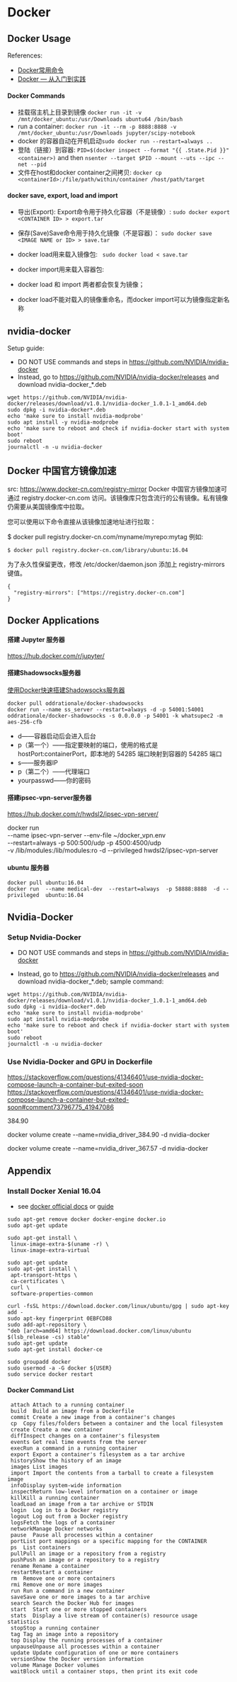 ﻿# Docker

## Docker Usage

References:
- [Docker常用命令](http://www.jianshu.com/p/ff58311b0d06)
- [Docker — 从入门到实践](https://yeasy.gitbooks.io/docker_practice/content/)

#### Docker Commands

- 挂载宿主机上目录到镜像 ```docker run -it -v /mnt/docker_ubuntu:/usr/Downloads ubuntu64 /bin/bash```
- run a container: ```docker run -it --rm -p 8888:8888 -v /mnt/docker_ubuntu:/usr/Downloads jupyter/scipy-notebook```
- docker 的容器自动在开机启动```sudo docker run --restart=always ..```  
- 登陆（链接）到容器: ```PID=$(docker inspect --format "{{ .State.Pid }}" <container>)``` and then ```nsenter --target $PID --mount --uts --ipc --net --pid```
- 文件在host和docker container之间拷贝: ```docker cp <containerId>:/file/path/within/container /host/path/target```


#### docker save, export, load and import

- 导出(Export): Export命令用于持久化容器（不是镜像）: ```sudo docker export <CONTAINER ID> > export.tar```
- 保存(Save)Save命令用于持久化镜像（不是容器）： ```sudo docker save <IMAGE NAME or ID> > save.tar```

- docker load用来载入镜像包: ``` sudo docker load < save.tar```
- docker import用来载入容器包:
- docker load 和 import 两者都会恢复为镜像；
- docker load不能对载入的镜像重命名，而docker import可以为镜像指定新名称



## nvidia-docker

Setup guide:

- DO NOT USE commands and steps in https://github.com/NVIDIA/nvidia-docker
- Instead, go to https://github.com/NVIDIA/nvidia-docker/releases and download nvidia-docker_*.deb

```
wget https://github.com/NVIDIA/nvidia-docker/releases/download/v1.0.1/nvidia-docker_1.0.1-1_amd64.deb
sudo dpkg -i nvidia-docker*.deb
echo 'make sure to install nvidia-modprobe'
sudo apt install -y nvidia-modprobe
echo 'make sure to reboot and check if nvidia-docker start with system boot'
sudo reboot
journalctl -n -u nvidia-docker
```

## Docker 中国官方镜像加速

src: https://www.docker-cn.com/registry-mirror
Docker 中国官方镜像加速可通过 registry.docker-cn.com 访问。该镜像库只包含流行的公有镜像。私有镜像仍需要从美国镜像库中拉取。

您可以使用以下命令直接从该镜像加速地址进行拉取：

$ docker pull registry.docker-cn.com/myname/myrepo:mytag
例如:
```bazaar
$ docker pull registry.docker-cn.com/library/ubuntu:16.04
```

为了永久性保留更改，修改 /etc/docker/daemon.json 添加上 registry-mirrors 键值。
```
{
  "registry-mirrors": ["https://registry.docker-cn.com"]
}
```




## Docker Applications

#### 搭建 Jupyter 服务器

https://hub.docker.com/r/jupyter/

#### 搭建Shadowsocks服务器

[使用Docker快速搭建Shadowsocks服务器](http://www.jianshu.com/p/8535c9ddedc1)

```
docker pull oddrationale/docker-shadowsocks
docker run --name ss_server --restart=always -d -p 54001:54001 oddrationale/docker-shadowsocks -s 0.0.0.0 -p 54001 -k whatsupec2 -m aes-256-cfb
```

- d——容器启动后会进入后台
- p（第一个）——指定要映射的端口，使用的格式是hostPort:containerPort，即本地的 54285 端口映射到容器的 54285 端口
- s——服务器IP
- p（第二个）——代理端口
- yourpasswd——你的密码

#### 搭建ipsec-vpn-server服务器

https://hub.docker.com/r/hwdsl2/ipsec-vpn-server/

docker run \
 --name ipsec-vpn-server  --env-file ~/docker_vpn.env \
 --restart=always -p 500:500/udp -p 4500:4500/udp \
 -v /lib/modules:/lib/modules:ro -d --privileged hwdsl2/ipsec-vpn-server

#### ubuntu 服务器

```
docker pull ubuntu:16.04
docker run  --name medical-dev  --restart=always  -p 58888:8888  -d --privileged  ubuntu:16.04
```

## Nvidia-Docker



### Setup Nvidia-Docker

- DO NOT USE commands and steps in https://github.com/NVIDIA/nvidia-docker

- Instead, go to https://github.com/NVIDIA/nvidia-docker/releases and download nvidia-docker_*.deb; sample command:

```
wget https://github.com/NVIDIA/nvidia-docker/releases/download/v1.0.1/nvidia-docker_1.0.1-1_amd64.deb
sudo dpkg -i nvidia-docker*.deb
echo 'make sure to install nvidia-modprobe'
sudo apt install nvidia-modprobe
echo 'make sure to reboot and check if nvidia-docker start with system boot'
sudo reboot
journalctl -n -u nvidia-docker
```

### Use Nvidia-Docker and GPU in Dockerfile

https://stackoverflow.com/questions/41346401/use-nvidia-docker-compose-launch-a-container-but-exited-soon
https://stackoverflow.com/questions/41346401/use-nvidia-docker-compose-launch-a-container-but-exited-soon#comment73796775_41947086

384.90

docker volume create --name=nvidia_driver_384.90 -d nvidia-docker

docker volume create --name=nvidia_driver_367.57 -d nvidia-docker

## Appendix

### Install Docker Xenial 16.04

- see [docker official docs](https://docs.docker.com/engine/installation/linux/ubuntu/) or  [guide](https://docs.docker.com/engine/installation/linux/docker-ce/ubuntu/)

```
sudo apt-get remove docker docker-engine docker.io
sudo apt-get update

sudo apt-get install \
 linux-image-extra-$(uname -r) \
 linux-image-extra-virtual

sudo apt-get update
sudo apt-get install \
 apt-transport-https \
 ca-certificates \
 curl \
 software-properties-common

curl -fsSL https://download.docker.com/linux/ubuntu/gpg | sudo apt-key add -
sudo apt-key fingerprint 0EBFCD88
sudo add-apt-repository \
"deb [arch=amd64] https://download.docker.com/linux/ubuntu $(lsb_release -cs) stable"
sudo apt-get update
sudo apt-get install docker-ce

sudo groupadd docker
sudo usermod -a -G docker ${USER}
sudo service docker restart
```

#### Docker Command List

```
 attach Attach to a running container
 build  Build an image from a Dockerfile
 commit Create a new image from a container's changes
 cp  Copy files/folders between a container and the local filesystem
 create Create a new container
 diffInspect changes on a container's filesystem
 events Get real time events from the server
 execRun a command in a running container
 export Export a container's filesystem as a tar archive
 historyShow the history of an image
 images List images
 import Import the contents from a tarball to create a filesystem image
 infoDisplay system-wide information
 inspectReturn low-level information on a container or image
 killKill a running container
 loadLoad an image from a tar archive or STDIN
 login  Log in to a Docker registry
 logout Log out from a Docker registry
 logsFetch the logs of a container
 networkManage Docker networks
 pause  Pause all processes within a container
 portList port mappings or a specific mapping for the CONTAINER
 ps  List containers
 pullPull an image or a repository from a registry
 pushPush an image or a repository to a registry
 rename Rename a container
 restartRestart a container
 rm  Remove one or more containers
 rmi Remove one or more images
 run Run a command in a new container
 saveSave one or more images to a tar archive
 search Search the Docker Hub for images
 start  Start one or more stopped containers
 stats  Display a live stream of container(s) resource usage statistics
 stopStop a running container
 tag Tag an image into a repository
 top Display the running processes of a container
 unpauseUnpause all processes within a container
 update Update configuration of one or more containers
 versionShow the Docker version information
 volume Manage Docker volumes
 waitBlock until a container stops, then print its exit code
```

